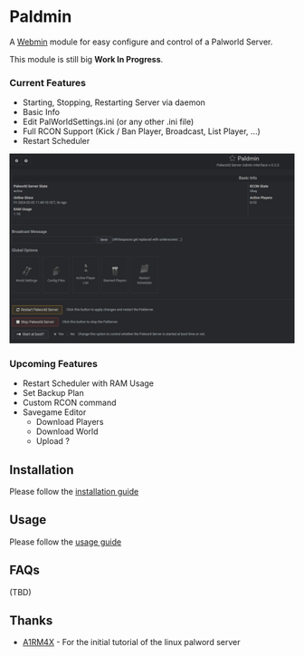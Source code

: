 # Paldmin
A [Webmin](https://webmin.com/) module for easy configure and control of a Palworld Server.

This module is still big **Work In Progress**.

### Current Features
* Starting, Stopping, Restarting Server via daemon
* Basic Info
* Edit PalWorldSettings.ini (or any other .ini file)
* Full RCON Support (Kick / Ban Player, Broadcast, List Player, ...)
* Restart Scheduler

![Screenshot of Paldmin](./docs/images/readme_01.PNG)

### Upcoming Features
* Restart Scheduler with RAM Usage
* Set Backup Plan
* Custom RCON command
* Savegame Editor
	* Download Players
	* Download World
	* Upload ?

## Installation

Please follow the [installation guide](./docs/install.md)

## Usage

Please follow the [usage guide](./docs/usage.md)

## FAQs

(TBD)

## Thanks

* [A1RM4X](https://github.com/A1RM4X) - For the initial tutorial of the linux palword server
